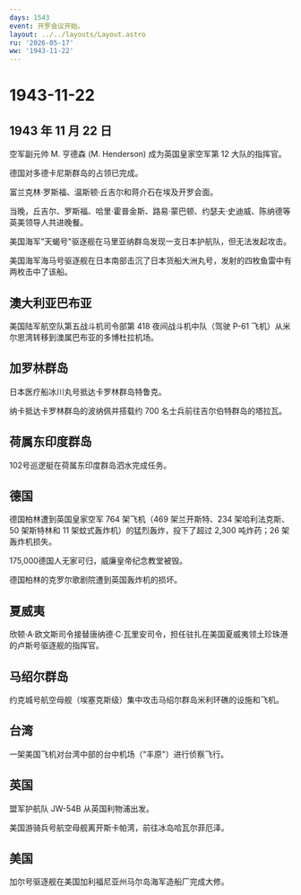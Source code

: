 ```yaml
---
days: 1543
event: 开罗会议开始。
layout: ../../layouts/Layout.astro
ru: '2026-05-17'
ww: '1943-11-22'
---
```


# 1943-11-22

## 1943 年 11 月 22 日

空军副元帅 M. 亨德森 (M. Henderson) 成为英国皇家空军第 12 大队的指挥官。

德国对多德卡尼斯群岛的占领已完成。

富兰克林·罗斯福、温斯顿·丘吉尔和蒋介石在埃及开罗会面。

当晚，丘吉尔、罗斯福、哈里·霍普金斯、路易·蒙巴顿、约瑟夫·史迪威、陈纳德等英美领导人共进晚餐。

美国海军"天蝎号"驱逐舰在马里亚纳群岛发现一支日本护航队，但无法发起攻击。

美国海军海马号驱逐舰在日本南部击沉了日本货船大洲丸号，发射的四枚鱼雷中有两枚击中了该船。

## 澳大利亚巴布亚

美国陆军航空队第五战斗机司令部第 418 夜间战斗机中队（驾驶 P-61
飞机）从米尔恩湾转移到澳属巴布亚的多博杜拉机场。

## 加罗林群岛

日本医疗船冰川丸号抵达卡罗林群岛特鲁克。

纳卡抵达卡罗林群岛的波纳佩并搭载约 700 名士兵前往吉尔伯特群岛的塔拉瓦。

## 荷属东印度群岛

102号巡逻艇在荷属东印度群岛泗水完成任务。

## 德国

德国柏林遭到英国皇家空军 764 架飞机（469 架兰开斯特、234
架哈利法克斯、50 架斯特林和 11 架蚊式轰炸机）的猛烈轰炸，投下了超过
2,300 吨炸药；26 架轰炸机损失。

175,000德国人无家可归，威廉皇帝纪念教堂被毁。

德国柏林的克罗尔歌剧院遭到英国轰炸机的损坏。

## 夏威夷

欣顿·A·欧文斯司令接替唐纳德·C·瓦里安司令，担任驻扎在美国夏威夷领土珍珠港的卢斯号驱逐舰的指挥官。

## 马绍尔群岛

约克城号航空母舰（埃塞克斯级）集中攻击马绍尔群岛米利环礁的设施和飞机。

## 台湾

一架美国飞机对台湾中部的台中机场（"丰原"）进行侦察飞行。

## 英国

盟军护航队 JW-54B 从英国利物浦出发。

美国游骑兵号航空母舰离开斯卡帕湾，前往冰岛哈瓦尔菲厄泽。

## 美国

加尔号驱逐舰在美国加利福尼亚州马尔岛海军造船厂完成大修。